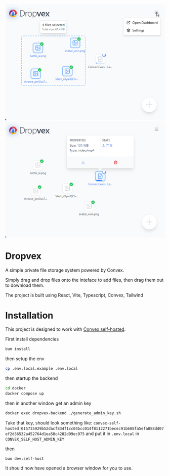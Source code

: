 ![ss1](media/ss1.png)
![ss2](media/ss2.png)

# Dropvex

A simple private file storage system powered by Convex.

Simply drag and drop files onto the inteface to add files, then drag them out to download them.

The project is built using React, Vite, Typescript, Convex, Tailwind

# Installation

This project is designed to work with [Convex self-hosted](https://github.com/get-convex/convex-backend/blob/main/self-hosted/README.md). 

First install dependencies

```bash
bun install
```

then setup the env

```bash
cp .env.local.example .env.local
```

then startup the backend

```bash
cd docker
docker compose up
```

then in another window get an admin key

```bash
docker exec dropvex-backend ./generate_admin_key.sh
```

Take that key, should look something like: `convex-self-hosted|015735929b52dacf834f1cc04bcc014f8112271becec91b608fa5efa088dd07ef2d56532a452764d1ea58c4282d99ec975` and put it in `.env.local` in `CONVEX_SELF_HOST_ADMIN_KEY`

then

```base
bun dev:self-host
```

It should now have opened a browser window for you to use.